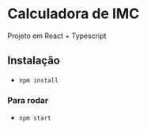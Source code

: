 # Calculadora de IMC

Projeto em React + Typescript

## Instalação
- `npm install`

### Para rodar
- `npm start`
